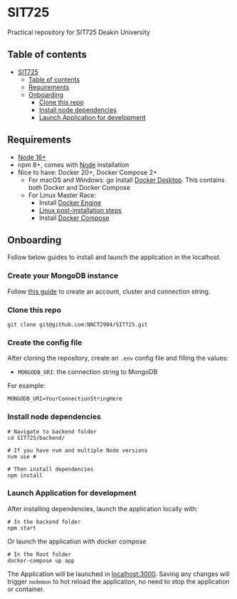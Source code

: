 # SIT725
Practical repository for SIT725 Deakin University

## Table of contents
- [SIT725](#sit725)
  - [Table of contents](#table-of-contents)
  - [Requirements](#requirements)
  - [Onboarding](#onboarding)
    - [Clone this repo](#clone-this-repo)
    - [Install node dependencies](#install-node-dependencies)
    - [Launch Application for development](#launch-application-for-development)

## Requirements
- [Node 16+](https://nodejs.org/en/)
- npm 8+, comes with [Node](https://nodejs.org/en/) installation
- Nice to have: Docker 20+, Docker Compose 2+
  - For macOS and Windows: go Install [Docker Desktop](https://www.docker.com/products/docker-desktop "docker desktop"). This contains both Docker and Docker Compose
  - For Linux Master Race:
    - Install [Docker Engine](https://docs.docker.com/engine/install/#server "docker engine")
    - [Linux post-installation steps](https://docs.docker.com/engine/install/linux-postinstall/ "Linux post-installation steps")
    - Install [Docker Compose](https://docs.docker.com/compose/install/ "docker compose")

## Onboarding
Follow below guides to install and launch the application in the localhost.
### Create your MongoDB instance
Follow [this guide](https://docs.mongodb.com/guides/server/drivers/ "Connect to MongoDB") to create an account, cluster and connection string.
### Clone this repo
```shell
git clone git@github.com:NNCT2904/SIT725.git
```
### Create the config file
After cloning the repository, create an `.env` config file and filling the values:
- `MONGODB_URI`: the connection string to MongoDB

For example:
```shell
MONGODB_URI=YourConnectionStringHere
```
### Install node dependencies
```shell
# Navigate to backend folder
cd SIT725/backend/

# If you have nvm and multiple Node versions
nvm use #

# Then install dependencies
npm install 
```
### Launch Application for development
After installing dependencies, launch the application locally with:
```shell
# In the backend folder
npm start
```
Or launch the application with docker compose
```shell
# In the Root folder
docker-compose up app
```

The Application will be launched in [localhost:3000](http://localhost:3000/ "[docker compose](http://localhost:3000/)"). Saving any changes will trigger `nodemon` to hot reload the application, no need to stop the application or container.